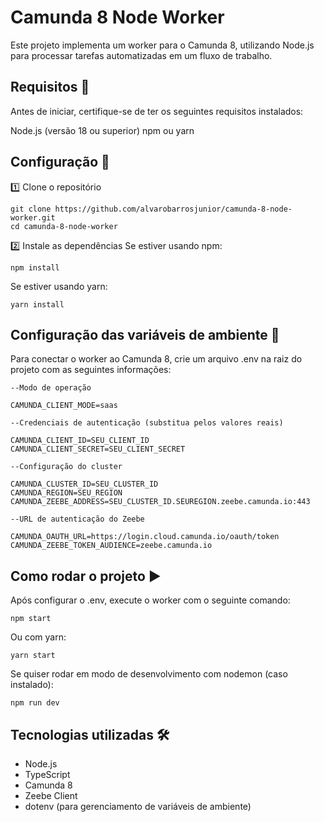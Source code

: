 # Camunda 8 Node Worker
Este projeto implementa um worker para o Camunda 8, utilizando Node.js para processar tarefas automatizadas em um fluxo de trabalho.

## Requisitos 📌 
Antes de iniciar, certifique-se de ter os seguintes requisitos instalados:

Node.js (versão 18 ou superior)
npm ou yarn

## Configuração 🚀 
1️⃣ Clone o repositório

```
git clone https://github.com/alvarobarrosjunior/camunda-8-node-worker.git
cd camunda-8-node-worker
```

2️⃣ Instale as dependências
Se estiver usando npm:

```
npm install
```
Se estiver usando yarn:

```
yarn install
```

## Configuração das variáveis de ambiente 🔑
Para conectar o worker ao Camunda 8, crie um arquivo .env na raiz do projeto com as seguintes informações:

```
--Modo de operação

CAMUNDA_CLIENT_MODE=saas

--Credenciais de autenticação (substitua pelos valores reais)

CAMUNDA_CLIENT_ID=SEU_CLIENT_ID
CAMUNDA_CLIENT_SECRET=SEU_CLIENT_SECRET

--Configuração do cluster

CAMUNDA_CLUSTER_ID=SEU_CLUSTER_ID
CAMUNDA_REGION=SEU_REGION
CAMUNDA_ZEEBE_ADDRESS=SEU_CLUSTER_ID.SEUREGION.zeebe.camunda.io:443

--URL de autenticação do Zeebe

CAMUNDA_OAUTH_URL=https://login.cloud.camunda.io/oauth/token
CAMUNDA_ZEEBE_TOKEN_AUDIENCE=zeebe.camunda.io
```

## Como rodar o projeto ▶️ 
Após configurar o .env, execute o worker com o seguinte comando:

```
npm start
```

Ou com yarn:
```
yarn start
```

Se quiser rodar em modo de desenvolvimento com nodemon (caso instalado):

```
npm run dev
```

## Tecnologias utilizadas 🛠 
* Node.js
* TypeScript
* Camunda 8
* Zeebe Client
* dotenv (para gerenciamento de variáveis de ambiente)
